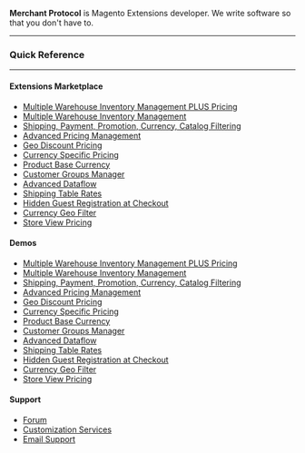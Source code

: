 <p class="lead">
	<strong>Merchant Protocol</strong> is Magento Extensions developer. We write software so that you don't have to.
</p>

<hr/>
<h3>Quick Reference</h3>
<hr/>
<div class=row>
<div class="col-sm-4">

#### Extensions Marketplace

* [Multiple Warehouse Inventory Management PLUS Pricing](https://merchantprotocol.com/store/magento-extensions/magento-v1-0/multi-warehouse-plus.html)
* [Multiple Warehouse Inventory Management](https://merchantprotocol.com/store/magento-extensions/magento-v1-0/multi-warehouse.html)
* [Shipping, Payment, Promotion, Currency, Catalog Filtering](https://merchantprotocol.com/store/magento-extensions/magento-v1-0/zones-manager.html)
* [Advanced Pricing Management](https://merchantprotocol.com/store/magento-extensions/magento-v1-0/advanced-pricing.html)
* [Geo Discount Pricing](https://merchantprotocol.com/store/magento-extensions/magento-v1-0/zone-pricing.html)
* [Currency Specific Pricing](https://merchantprotocol.com/store/magento-extensions/magento-v1-0/currency-pricing.html)
* [Product Base Currency](https://merchantprotocol.com/store/magento-extensions/magento-v1-0/product-base-currency.html)
* [Customer Groups Manager](https://merchantprotocol.com/store/magento-extensions/magento-v1-0/customer-groups-manager.html)
* [Advanced Dataflow](https://merchantprotocol.com/store/magento-extensions/magento-v1-0/advanced-dataflow.html)
* [Shipping Table Rates ](https://merchantprotocol.com/store/magento-extensions/magento-v1-0/shipping-table-rates.html)
* [Hidden Guest Registration at Checkout](https://merchantprotocol.com/store/magento-extensions/magento-v1-0/hidden-guest-registration-at-checkout.html)
* [Currency Geo Filter](https://merchantprotocol.com/store/magento-extensions/magento-v1-0/currency-geo-filter.html)
* [Store View Pricing](https://merchantprotocol.com/store/magento-extensions/magento-v1-0/store-view-pricing.html)


</div>
<div class="col-sm-4">

#### Demos

* [Multiple Warehouse Inventory Management PLUS Pricing](http://demo.merchantprotocol.com/M1-warehouse-plus/)
* [Multiple Warehouse Inventory Management](http://demo.merchantprotocol.com/M1-warehouse)
* [Shipping, Payment, Promotion, Currency, Catalog Filtering](http://demo.merchantprotocol.com/M1-zone/)
* [Advanced Pricing Management](http://demo.merchantprotocol.com/M1-advanced-pricing)
* [Geo Discount Pricing](http://demo.merchantprotocol.com/M1-zone-pricing)
* [Currency Specific Pricing](http://demo.merchantprotocol.com/M1-currency-pricing)
* [Product Base Currency](http://demo.merchantprotocol.com/M1-product-base-currency/)
* [Customer Groups Manager](http://demo.merchantprotocol.com/M1-customer-group/)
* [Advanced Dataflow](http://demo.merchantprotocol.com/M1-advanced-data-flow)
* [Shipping Table Rates](http://demo.merchantprotocol.com/M1-shipping-table-rate)
* [Hidden Guest Registration at Checkout](http://demo.merchantprotocol.com/M1-guest-registration)
* [Currency Geo Filter](http://demo.merchantprotocol.com/M1-currency-geo-filter)
* [Store View Pricing](http://demo.merchantprotocol.com/M1-store-pricing)

</div>
<div class="col-sm-4">

#### Support

* [Forum](https://merchantprotocol.com/forums/)
* [Customization Services](https://merchantprotocol.com/get-a-software-development-quote/)
* [Email Support](mailto:info@merchantprotocol.com)


</div>
</div>

<div class="clear"></div>

